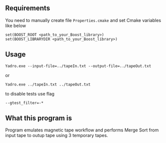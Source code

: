 ## Requirements
You need to manually create file `Properties.cmake` and set Cmake variables like below

```
set(BOOST_ROOT <path_to_your_Boost_library>)
set(BOOST_LIBRARYDIR <path_to_your_Boost_library>)
```

## Usage
```
Yadro.exe --input-file=../tapeIn.txt --output-file=../tapeOut.txt
```
or 
```
Yadro.exe ../tapeIn.txt ../tapeOut.txt
```
to disable tests use flag
```
--gtest_filter=-*
```

## What this program is
Program emulates magnetic tape workflow and performs Merge Sort from input tape to outup tape using 3 temporary tapes.
